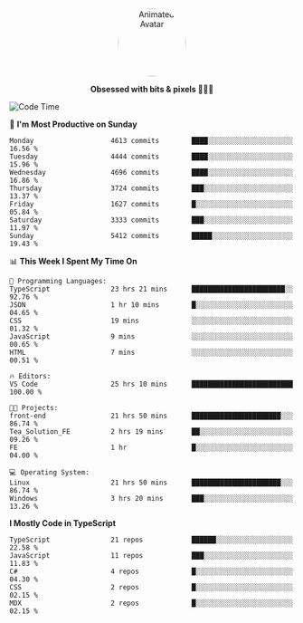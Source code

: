 
<div align="center">
  <img 
    src="https://i.postimg.cc/W1R4TF4j/d6kpuve-c97567cf-518b-4b86-a271-5c89d88d22f7.gif" 
    width="120" 
    height="120" 
    alt="Animated Avatar" 
    style="border-radius: 50%;" 
  />
  
  <strong>Obsessed with bits & pixels 🧑‍💻🎨</strong>
</div>


<!--
### 🛠️ Main Tech Stack

<div align="center">
  <img src="https://cdn.jsdelivr.net/gh/devicons/devicon/icons/javascript/javascript-original.svg" height="25" alt="JavaScript" />
  <img src="https://cdn.jsdelivr.net/gh/devicons/devicon/icons/react/react-original.svg" height="25" alt="React" />
  <img src="https://cdn.jsdelivr.net/gh/devicons/devicon/icons/cplusplus/cplusplus-original.svg" height="25" alt="C++" />
  <img src="https://cdn.jsdelivr.net/gh/devicons/devicon/icons/rust/rust-original.svg" height="25" alt="Rust" />
  <img src="https://cdn.jsdelivr.net/gh/devicons/devicon/icons/java/java-original.svg" height="25" alt="Java" />
  <img src="https://skillicons.dev/icons?i=mysql" height="25" alt="MySQL" />
  <img src="https://skillicons.dev/icons?i=pr" height="25" alt="Premiere Pro" />
</div> -->

<!--START_SECTION:waka-->
![Code Time](http://img.shields.io/badge/Code%20Time-2%2C533%20hrs%2053%20mins-blue)

📅 **I'm Most Productive on Sunday** 

```text
Monday                   4613 commits        ████░░░░░░░░░░░░░░░░░░░░░   16.56 % 
Tuesday                  4444 commits        ████░░░░░░░░░░░░░░░░░░░░░   15.96 % 
Wednesday                4696 commits        ████░░░░░░░░░░░░░░░░░░░░░   16.86 % 
Thursday                 3724 commits        ███░░░░░░░░░░░░░░░░░░░░░░   13.37 % 
Friday                   1627 commits        █░░░░░░░░░░░░░░░░░░░░░░░░   05.84 % 
Saturday                 3333 commits        ███░░░░░░░░░░░░░░░░░░░░░░   11.97 % 
Sunday                   5412 commits        █████░░░░░░░░░░░░░░░░░░░░   19.43 % 
```


📊 **This Week I Spent My Time On** 

```text
💬 Programming Languages: 
TypeScript               23 hrs 21 mins      ███████████████████████░░   92.76 % 
JSON                     1 hr 10 mins        █░░░░░░░░░░░░░░░░░░░░░░░░   04.65 % 
CSS                      19 mins             ░░░░░░░░░░░░░░░░░░░░░░░░░   01.32 % 
JavaScript               9 mins              ░░░░░░░░░░░░░░░░░░░░░░░░░   00.65 % 
HTML                     7 mins              ░░░░░░░░░░░░░░░░░░░░░░░░░   00.51 % 

🔥 Editors: 
VS Code                  25 hrs 10 mins      █████████████████████████   100.00 % 

🐱‍💻 Projects: 
front-end                21 hrs 50 mins      ██████████████████████░░░   86.74 % 
Tea_Solution_FE          2 hrs 19 mins       ██░░░░░░░░░░░░░░░░░░░░░░░   09.26 % 
FE                       1 hr                █░░░░░░░░░░░░░░░░░░░░░░░░   04.00 % 

💻 Operating System: 
Linux                    21 hrs 50 mins      ██████████████████████░░░   86.74 % 
Windows                  3 hrs 20 mins       ███░░░░░░░░░░░░░░░░░░░░░░   13.26 % 
```

**I Mostly Code in TypeScript** 

```text
TypeScript               21 repos            ██████░░░░░░░░░░░░░░░░░░░   22.58 % 
JavaScript               11 repos            ███░░░░░░░░░░░░░░░░░░░░░░   11.83 % 
C#                       4 repos             █░░░░░░░░░░░░░░░░░░░░░░░░   04.30 % 
CSS                      2 repos             █░░░░░░░░░░░░░░░░░░░░░░░░   02.15 % 
MDX                      2 repos             █░░░░░░░░░░░░░░░░░░░░░░░░   02.15 % 
```




<!--END_SECTION:waka-->
